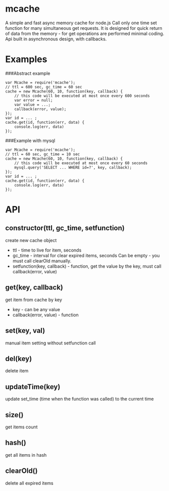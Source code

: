 mcache
=============

A simple and fast async memory cache for node.js
Call only one time set function for many simultaneous get requests.
It is designed for quick return of data from the memory - for get operations are performed minimal coding. 
Api built in asynchronous design, with callbacks. 

Examples
=============

###Abstract example

	var Mcache = require('mcache');
	// ttl = 600 sec, gc_time = 60 sec
	cache = new Mcache(60, 10, function(key, callback) {
		// this code will be executed at most once every 600 seconds
		var error = null;
		var value = ...;
		callback(error, value);
	});
	var id = ... ;
	cache.get(id, function(err, data) {
		console.log(err, data)
	});  

  
###Example with mysql
 
	var Mcache = require('mcache');
	// ttl = 60 sec, gc_time = 10 sec
	cache = new Mcache(60, 10, function(key, callback) {
		// this code will be executed at most once every 60 seconds
		mysql.query('SELECT ... WHERE id=?', key, callback);  
	});
	var id = ... ;
	cache.get(id, function(err, data) {
		console.log(err, data)
	});

API
=============

## constructor(ttl, gc_time, setfunction) 
create new cache object

 * ttl - time to live for item, seconds
 * gc_time - interval for clear expired items, seconds
  Can be empty - you must call clearOld manually.
 * setfunction(key, callback) - function, get the value by the key, must call callback(error, value)
 
 
## get(key, callback)
get item from cache by key

 * key - can be any value
 * callback(error, value) - function

## set(key, val)
manual item setting without setfunction call

## del(key)
delete item

## updateTime(key)
update set_time (time when the function was called) to the current time

## size()
get items count

## hash()
get all items in hash

## clearOld()
delete all expired items
